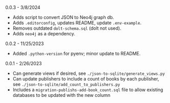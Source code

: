 
0.0.3 - 3/8/2024
- Adds script to convert JSON to Neo4j graph db.
- Adds `.editorconfig`, updates README, update `.env-example`.
- Removes outdated `dolt-schema.sql` (dolt not used).
- Adds `neo4j` as a dependency.

0.0.2 - 11/25/2023
- Added `.python-version` for pyenv; minor update to README.

0.0.1 - 2/26/2023
- Can generate views if desired, see `./json-to-sqlite/generate_views.py`
- Can update publishers to include a count of books by each publisher, see `./json-to-sqlite/add_count_to_publishers.py`
- Includes a `migration-publishs-add-book_count.sql` file to allow existing databases to be updated with the new column
